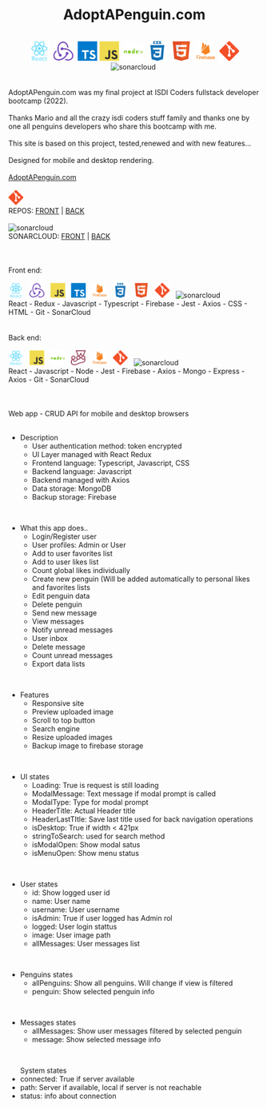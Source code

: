 <div align="center">
    <h1 className="display-none">AdoptAPenguin.com</h1> 
    <br/>
    <img src="https://github.com/devicons/devicon/blob/master/icons/react/react-original-wordmark.svg" title="React" alt="React" width="40" height="40"/>&nbsp;
    <img src="https://github.com/devicons/devicon/blob/master/icons/redux/redux-original.svg" title="Redux" alt="Redux " width="40" height="40"/>&nbsp;
    <img src="https://github.com/devicons/devicon/blob/master/icons/typescript/typescript-plain.svg" title="typescript" alt="typescript" width="40" height="40"/>
    <img src="https://github.com/devicons/devicon/blob/master/icons/javascript/javascript-original.svg" title="JavaScript" alt="JavaScript" width="40" height="40"/>&nbsp;
    <img src="https://github.com/devicons/devicon/blob/master/icons/nodejs/nodejs-plain-wordmark.svg" title="NodeJS" alt="NodeJS" width="40" height="40"/>&nbsp;
    <img src="https://github.com/devicons/devicon/blob/master/icons/css3/css3-plain-wordmark.svg"  title="CSS3" alt="CSS" width="40" height="40"/>&nbsp;
    <img src="https://github.com/devicons/devicon/blob/master/icons/html5/html5-original.svg" title="HTML5" alt="HTML" width="40" height="40"/>&nbsp;
    <img src="https://github.com/devicons/devicon/blob/master/icons/firebase/firebase-plain-wordmark.svg" title="Firebase" alt="Firebase" width="40" height="40"/>&nbsp;
    <img src="https://github.com/devicons/devicon/blob/master/icons/git/git-plain.svg" title="Git" **alt="Git" width="40" height="40"/>
    <img src="https://avatars2.githubusercontent.com/u/39168408?s=460&v=4" title="sonarcloud" alt="sonarcloud" width="40" height="40"/>&nbsp;
    <br/><br/><br/>
</div>  
<div className="message-container">
    AdoptAPenguin.com was my final project at ISDI Coders fullstack
    developer bootcamp (2022).
    <br />
    <br />
    Thanks Mario and all the crazy isdi coders stuff family and thanks one
    by one all penguins developers who share this bootcamp with me.
    <br />
    <br />
    This site is based on this project, tested,renewed and with new features...
    <br />
    <br />
    Designed for mobile and desktop rendering.
    <br />
    <br />
    <div>         
        <a href="https://adoptapenguin.netlify.app">AdoptAPenguin.com</a>
        <br />
        <br />
        <img src="https://github.com/devicons/devicon/blob/master/icons/git/git-plain.svg" title="github" alt="gitHub" width="30" height="30"/>
        <br />
        REPOS:
        <a href="https://github.com/DanielMontesP/AdoptAPenguin-Front">FRONT</a>
        |
        <a href="https://github.com/DanielMontesP/AdoptAPenguin-Back">BACK</a>
        <br />
        <br />
        <img src="https://avatars2.githubusercontent.com/u/39168408?s=460&v=4" title="sonarcloud" alt="sonarcloud" width="30" height="30"/>
        <br />
        SONARCLOUD:
        <a href="https://sonarcloud.io/summary/overall?id=DanielMontesP_AdoptAPenguin-Front">FRONT</a>
        |
        <a href="https://sonarcloud.io/summary/overall?id=DanielMontesP_AdoptAPenguin-Back">BACK</a>
    </div>
    <div>
    <br />
    <br />
    <br />
    Front end:
    <br />
    <br />        
    <img
          src="https://github.com/devicons/devicon/blob/master/icons/react/react-original-wordmark.svg"
          title="React"
          alt="React"
          width="30"
          height="30"
        />
        &nbsp;
        <img
          src="https://github.com/devicons/devicon/blob/master/icons/redux/redux-original.svg"
          title="Redux"
          alt="Redux "
          width="30"
          height="30"
        />
        &nbsp;
        <img
          src="https://github.com/devicons/devicon/blob/master/icons/javascript/javascript-original.svg"
          title="JavaScript"
          alt="JavaScript"
          width="30"
          height="30"
        />
        &nbsp;
        <img
          src="https://github.com/devicons/devicon/blob/master/icons/typescript/typescript-plain.svg"
          title="typescript"
          alt="typescript"
          width="30"
          height="30"
        />
        &nbsp;
        <img
          src="https://github.com/devicons/devicon/blob/master/icons/firebase/firebase-plain-wordmark.svg"
          title="Firebase"
          alt="Firebase"
          width="30"
          height="30"
        />
        &nbsp;
        <img
          src="https://github.com/devicons/devicon/blob/master/icons/css3/css3-plain-wordmark.svg"
          title="CSS3"
          alt="CSS"
          width="30"
          height="30"
        />
        &nbsp;
        <img
          src="https://github.com/devicons/devicon/blob/master/icons/html5/html5-original.svg"
          title="HTML5"
          alt="HTML"
          width="30"
          height="30"
        />
        &nbsp;
        <img
          src="https://github.com/devicons/devicon/blob/master/icons/git/git-plain.svg"
          title="Git"
          alt="Git"
          width="30"
          height="30"
        />
        &nbsp;
         <img
            src="https://avatars2.githubusercontent.com/u/39168408?s=460&v=4"
            title="sonarcloud"
            alt="sonarcloud"
            width="30"
            height="30"
          />
        <br />
        React - Redux - Javascript - Typescript - Firebase - Jest - Axios - CSS - HTML - Git - SonarCloud
        <br />
        <br />
        <br />
        Back end:
        <br />        
        <br />
        <img
          src="https://github.com/devicons/devicon/blob/master/icons/react/react-original-wordmark.svg"
          title="React"
          alt="React"
          width="30"
          height="30"
        />
        &nbsp;
        <img
          src="https://github.com/devicons/devicon/blob/master/icons/javascript/javascript-original.svg"
          title="JavaScript"
          alt="JavaScript"
          width="30"
          height="30"
        />
        &nbsp;
        <img
          src="https://github.com/devicons/devicon/blob/master/icons/nodejs/nodejs-plain-wordmark.svg"
          title="NodeJS"
          alt="NodeJS"
          width="30"
          height="30"
        />
        &nbsp;
        <img
          src="https://github.com/devicons/devicon/blob/master/icons/jest/jest-plain.svg"
          title="jest"
          alt="jest"
          width="30"
          height="30"
        />
        &nbsp;
        <img
          src="https://github.com/devicons/devicon/blob/master/icons/firebase/firebase-plain-wordmark.svg"
          title="Firebase"
          alt="Firebase"
          width="30"
          height="30"
        />
        &nbsp;
        <img
          src="https://github.com/devicons/devicon/blob/master/icons/git/git-plain.svg"
          title="Git"
          alt="Git"
          width="30"
          height="30"
        />
        &nbsp;
         <img
            src="https://avatars2.githubusercontent.com/u/39168408?s=460&v=4"
            title="sonarcloud"
            alt="sonarcloud"
            width="30"
            height="30"
          />
          <br />
        React - Javascript - Node - Jest - Firebase - Axios - Mongo - Express - Axios - Git - SonarCloud
      </div>
      </br>
      </br>
      </br>
      <div className="features-container">     
      Web app - CRUD API for mobile and desktop browsers
      </br>
      </br>
      <ul>
        <li>Description
          <ul>
            <li>User authentication method: token encrypted</li>
            <li>UI Layer managed with React Redux</li>
            <li>Frontend language: Typescript, Javascript, CSS</li>
            <li>Backend language: Javascript</li>
            <li>Backend managed with Axios</li>
            <li>Data storage: MongoDB</li>
            <li>Backup storage: Firebase</li>
          </ul>
        </li>
      </ul>
      <br/>
      <ul>
        <li>What this app does..
          <ul>
            <li>Login/Register user</li>
            <li>User profiles: Admin or User</li>
            <li>Add to user favorites list</li>
            <li>Add to user likes list</li>
            <li>Count global likes individually</li>
            <li>Create new penguin (Will be added automatically to personal likes and favorites lists</li>
            <li>Edit penguin data</li>
            <li>Delete penguin</li>
            <li>Send new message</li>
            <li>View messages</li>
            <li>Notify unread messages</li>
            <li>User inbox</li>
            <li>Delete message</li>
            <li>Count unread messages</li>
            <li>Export data lists</li>
          </ul>
        </li>
      </ul>
     <br/>
      <ul>
        <li>Features     
          <ul>
            <li>Responsive site</li>
            <li>Preview uploaded image</li>
            <li>Scroll to top button</li>
            <li>Search engine</li>
            <li>Resize uploaded images</li>
            <li>Backup image to firebase storage</li>
          </ul>
        </li>
      </ul>
     <br/>
      <ul>
        <li>UI states
          <ul>
            <li>Loading: True is request is still loading</li>
            <li>ModalMessage: Text message if modal prompt is called</li>
            <li>ModalType: Type for modal prompt</li>
            <li>HeaderTitle: Actual Header title</li>
            <li>HeaderLastTItle: Save last title used for back navigation operations</li>
            <li>isDesktop: True if width < 421px </li>
            <li>stringToSearch: used for search method</li>
            <li>isModalOpen: Show modal satus</li>
            <li>isMenuOpen: Show menu status</li>
          </ul>
        </li>
      </ul>
      <br/>
      <ul>
        <li>User states
          <ul>
            <li>id: Show logged user id</li>
            <li>name: User name</li>
            <li>username: User username</li>
            <li>isAdmin: True if user logged has Admin rol</li>
            <li>logged: User login stattus</li>
            <li>image: User image path</li>
            <li>allMessages: User messages list</li>
          </ul>
        </li >
      </ul>
    <br/>
    <ul>
      <li>Penguins states
        <ul>
          <li>allPenguins: Show all penguins. Will change if view is filtered</li>
          <li>penguin: Show selected penguin info</li>    
        </ul>
      </li>
    </ul>
    <br/>
    <ul>
      <li>Messages states
        <ul>
          <li>allMessages: Show user messages filtered by selected penguin</li>
          <li>message: Show selected message info</li>    
        </ul>
      </li>
    </ul>
    <br/>
    <ul>System states    
        <li>connected: True if server available</li>
         <li>path: Server if available, local if server is not reachable</li>
         <li>status: info about connection</li>
    </ul>      
</div>
